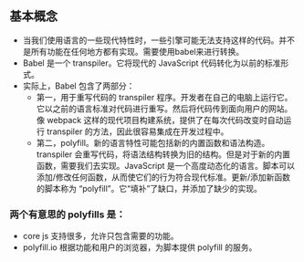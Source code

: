 ## 基本概念
- 当我们使用语言的一些现代特性时，一些引擎可能无法支持这样的代码。并不是所有功能在任何地方都有实现。需要使用babel来进行转换。
- Babel 是一个 transpiler。它将现代的 JavaScript 代码转化为以前的标准形式。
- 实际上，Babel 包含了两部分：
  - 第一，用于重写代码的 transpiler 程序。开发者在自己的电脑上运行它。它以之前的语言标准对代码进行重写。然后将代码传到面向用户的网站。像 webpack 这样的现代项目构建系统，提供了在每次代码改变时自动运行 transpiler 的方法，因此很容易集成在开发过程中。
  - 第二，polyfill。新的语言特性可能包括新的内置函数和语法构造。transpiler 会重写代码，将语法结构转换为旧的结构。但是对于新的内置函数，需要我们去实现。JavaScript 是一个高度动态化的语言。脚本可以添加/修改任何函数，从而使它们的行为符合现代标准。更新/添加新函数的脚本称为 “polyfill”。它“填补”了缺口，并添加了缺少的实现。
### 两个有意思的 polyfills 是：
- core js 支持很多，允许只包含需要的功能。
- polyfill.io 根据功能和用户的浏览器，为脚本提供 polyfill 的服务。